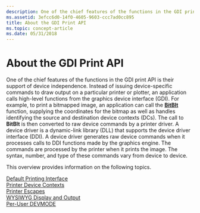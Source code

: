 ```yaml
---
description: One of the chief features of the functions in the GDI print API is their support of device independence.
ms.assetid: 3efcc6d0-14f0-4605-9603-ccc7ad0cc895
title: About the GDI Print API
ms.topic: concept-article
ms.date: 05/31/2018
---
```


# About the GDI Print API

One of the chief features of the functions in the GDI print API is their support of device independence. Instead of issuing device-specific commands to draw output on a particular printer or plotter, an application calls high-level functions from the graphics device interface (GDI). For example, to print a bitmapped image, an application can call the [**BitBlt**](/windows/desktop/api/wingdi/nf-wingdi-bitblt) function, supplying the coordinates for the bitmap as well as handles identifying the source and destination device contexts (DCs). The call to **BitBlt** is then converted to raw device commands by a printer driver. A device driver is a dynamic-link library (DLL) that supports the device driver interface (DDI). A device driver generates raw device commands when it processes calls to DDI functions made by the graphics engine. The commands are processed by the printer when it prints the image. The syntax, number, and type of these commands vary from device to device.

This overview provides information on the following topics.

<dl>

[Default Printing Interface](default-printing-interface.md)  
[Printer Device Contexts](printer-output.md)  
[Printer Escapes](printer-escapes.md)  
[WYSIWYG Display and Output](wysiwyg-display-and-output.md)  
[Per-User DEVMODE](per-user-devmode.md)  
</dl>

 

 
